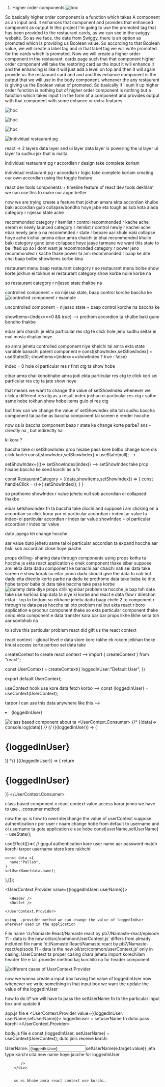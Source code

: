 1. Higher order components
![hoc](image-4.png)

So basically higher order component is a function which takes A component as an input and. it enhances that component and provides that enhanced component as output
In this project I'm going to use the promoted tag that has been provided to the restaurant cards, as we can see in the swiggy website. So as we face. the data from Swiggy, there is an option as promoted which is providing us Boolean value. So according to that Boolean value, we will create a label tag and in that label tag we will write promoted for the cards which is promoted. Now we will create a higher order component in the restaurant. cards page such that that component higher order component will take the restoring card as the input it will enhance it and the enhancing is like it will just add a level on top and then it will again provide us the restaurant card and and and this enhance component is the output that we will use in the body component. whenever the any restaurant is giving us the Boolean value of promoted. So basically if I sum it up higher order function is nothing but of higher order component is nothing but a function which takes input t in the form of a component and provides output with that component with some enhance or extra features.



![hoc](image-5.png)

![hoc](image-6.png)

![hoc](image-7.png)

![individual restaurant pg](image-8.png)




react -> 2 layers
data layer and ui layer
data layer is powering the ui layer
ui layer ta sudhui jsx that is malta 


individual restaurant pg r accordian r design take complete korlam

individual restaurant pg r accordian r logic take complete korlam
creating our own accordian using the toggle feature 


react dev tools 
components + timeline feature of react dev tools dekhlam
we can use this to make our appn better

now we are trying create a feature  that jokhun amara ekta accordian khulbo
baki accordian gulo collapse/bondho hoye jabe
eta tough as sob kota alada category r nijesso state ache

recommonded category r itemlist r control recommonded r kache ache
serom ei newly launced category r itemlist r control newly r kachei ache
ebar newly jane o na recommnded r state r bepare aar khule naki collapse hoye ache kichui janena
eibar amra chaichi je bhai recommonded khulle baki category guno jeno collapsee hoye jaaye
tarmane we want this state to be lifted up
so i dont want je recommonded category r power jeno recommonded r kache thake
power ta ami recommonded r baap ke dite chai 
baap bolbe showitems korbe kina

restaurant menu baap restaurant category r
so restaurant menu bolbe show korte jokhun ei tokhun ei restaurant category show korbe 
noile korbe na

so restaurant category r nijesso state thakbe na

controlled component = no nijesso state, baap control korche baccha ke 
![controlled component r example](image-9.png)


uncontrolled component =  nijesso state +  baap control korche na baccha ke 

showItems={index===0 && true} --> prothom accordion ta khulbe baki guno bondho thakbe

eibar ami chaichi je 
ekta particular res ctg te click hole jeno sudhu seitar ei mal mosla display hoye

so amra jehetu controlled component niye khelchi
tai amra ekta state variable banachi parent component e
const[showIndex,setShowIndex] = useState(0);
showItems={index===showIndex ? true : false}

index = 0 hole oi particular res r first ctg ta show hobe

eibar amra chai konobhabe amra jodi ekta particular res ctg te click kori
sei particular res ctg ta jate show hoye

that means we want to change the value of setShowIndex whenever we click a different res ctg as a result index jokhun oi particular res ctg r sathe same hobe tokhun show hobe items gulo oi res ctg

but how can we change the value of setShowIndex oita toh sudhu baccha component tai parbe as baccha component tai screen e render hocche

now qs is baccha component baap r state ke change korte parbe?
ans -  directly na , but indirectly ha

ki kore ?

baccha take oi setShowIndex prop hisabe pass kore bolbo change kore dis click korlei
const[showIndex,setShowIndex] = useState(null); --> 

setShowIndex={()=> setShowIndex(index)} --> setShowIndex take prop hisabe baccha ke send korchi as a fn


const RestaurantCategory = ({data,showItems,setShowIndex}) => { 
    const handleClick = ()=>{
      setShowIndex();
    }
}

so prothome showIndex r value jehetu null sob accordian ei collapsed thakbe

eibar setshowindex fn ta baccha take dicchi 
and suppose i am clicking on a accordian
so click korar por
oi particular accordian r index tar value ta
index=oi particular accordian r index tar value
showIndex = oi particular accordian r index tar value

duto jayega tei change hocche

aar value duto jehetu same tai oi particular accordian ta expand hocche aar bski sob accordian close hoye jaache




props drilling- sharing  data through components using props
kotha ta hocche je ekta react application e onek component thake
eibar suppose ami ekta data dadu component ke banachi aar chaichi nati sei data take screen e show korak
so eitar jonno dadu should give the data to nati
but dadu eita directly korte parbe  na
dadu ke prothome data take baba ke dite hobe tarpor baba oi data take baccha take pass korbe 
![dummy data diye props drilling](image-10.png)
eibar problem ta hocche je bap toh data take use korlona bap data ta niye ki korbe
and react e data flow r direction ektai - top to bottom 
so eikhane jehetu dadu baap chele 2 to component r through te data pass hocche tai oto problem nei 
but ekta react r boro application e prochur component thake
so ekta particular component theke onno ekta component e data transfer kora bar bar props likhe likhe seita toh aar sombhob na 

to solve this particular problem react did gift us the react context 

react context - global level e data store kore rakhe ek rokom
jeikhan theke khusi access korte parboo sei data take

createContext to create react context -->
import { createContext } from "react";

const UserContext = createContext({
    loggedInUser:"Default User",
})

export default UserContext;

useContext hook use kore data fetch korbo -->
 const {loggedInUser} = useContext(UserContext); 

 tarpor i can use this data anywhere like this -->
  <li className="px-4 font-bold">{loggedInUser}</li> 

  ![class based component about ta](image-11.png)
   <UserContext.Consumer>
                        {/* {(data)=> console.log(data)} */}
                        {/* {({loggedInUser}) => (
                            <h1 className="font-bold">{loggedInUser}</h1>
                        )} */}
                        {({loggedInUser}) => {
                          return  <h1 className="font-bold">{loggedInUser}</h1>
                        }}
                    </UserContext.Consumer>

 class based component e react context value access korar jonno we have to use .
  .consumer method                   


now the qs is how to override/change the value of userContext 
suppose authentication r por user r naam change hobe from default to username 
and oi username ta gota application e use hobe
const[userName,setUserName] =  useState();

  useEffect(()=>{
    // gugul authentication kore user name aar password match korchi tarpor username store kore rakhchi

    const data ={
      name:"Pallab",
    }
    setUserName(data.name);
  },[]);

   <UserContext.Provider value={{loggedInUser: userName}}>

      <Header />
      <Outlet />

    </UserContext.Provider>

    using  .provider method we can change the value of loggedInUser wherever used in the application

File name 'd:/Namaste React/Namaste react by pb7/Namaste-react/episode 11 - data is the new oil/src/common/UserContext.js' differs from already included file name 'd:/Namaste React/Namaste react by pb7/Namaste-react/episode 11 - data is the new oil/src/common/userContext.js' only in casing.
UserContext ta proper casing chara jehetu import korechilam header file e tai 
.provider method kaj korchilo na for header component


![different cases of UserContext.Provider](image-12.png)

now we wanna create a input box having the value of loggedInUser
now whenever we write something in that input box we want the update the value of the loggedInUser

how to do it?
we will have to pass the setUserName fn to the particular input box and update it
 
 app.js file e 
 <UserContext.Provider value={{loggedInUser: userName,setUserName}}>   loggedinuser + setuserName fn dutoi pass korchi
 </UserContext.Provider>


body.js file e 
const {loggedInUser, setUserName} = useContext(UserContext);    duto jinis receive korchi
<div className="search p-4 m-4  flex items-center">
        <label >UserName: </label>
          <input className="border border-black m-2 p-2"
          value={loggedInUser}
          onChange={(e)=>setUserName(e.target.value)}    jeta type korchi oita new name hoye jacche for loggedInUser
          
           />
        </div>


        so ei bhabe amra react context use korchi.